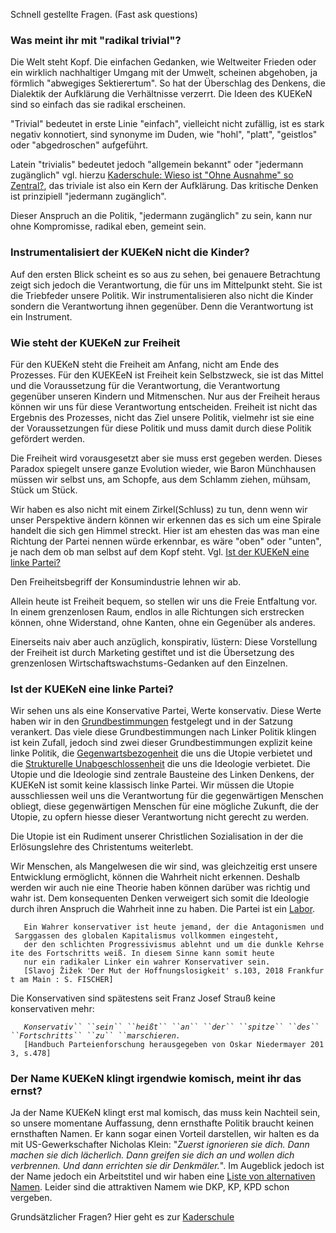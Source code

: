 Schnell gestellte Fragen. (Fast ask questions)

### Was meint ihr mit "radikal trivial"?

Die Welt steht Kopf. Die einfachen Gedanken, wie Weltweiter Frieden oder
ein wirklich nachhaltiger Umgang mit der Umwelt, scheinen abgehoben, ja
förmlich "abwegiges Sektierertum". So hat der Überschlag des Denkens,
die Dialektik der Aufklärung die Verhältnisse verzerrt. Die Ideen des
KUEKeN sind so einfach das sie radikal erscheinen.

"Trivial" bedeutet in erste Linie "einfach", vielleicht nicht zufällig,
ist es stark negativ konnotiert, sind synonyme im Duden, wie "hohl",
"platt", "geistlos" oder "abgedroschen" aufgeführt.

Latein "trivialis" bedeutet jedoch "allgemein bekannt" oder "jedermann
zugänglich" vgl. hierzu [Kaderschule: Wieso ist "Ohne Ausnahme" so
Zentral?](/wiki/Kaderschule#Wieso_ist_"Ohne_Ausnahme"_so_Zentral? "wikilink"),
das triviale ist also ein Kern der Aufklärung. Das kritische Denken ist
prinzipiell "jedermann zugänglich".

Dieser Anspruch an die Politik, "jedermann zugänglich" zu sein, kann nur
ohne Kompromisse, radikal eben, gemeint sein.

### Instrumentalisiert der KUEKeN nicht die Kinder?

Auf den ersten Blick scheint es so aus zu sehen, bei genauere
Betrachtung zeigt sich jedoch die Verantwortung, die für uns im
Mittelpunkt steht. Sie ist die Triebfeder unsere Politik. Wir
instrumentalisieren also nicht die Kinder sondern die Verantwortung
ihnen gegenüber. Denn die Verantwortung ist ein Instrument.

### Wie steht der KUEKeN zur Freiheit

Für den KUEKeN steht die Freiheit am Anfang, nicht am Ende des
Prozesses. Für den KUEKEeN ist Freiheit kein Selbstzweck, sie ist das
Mittel und die Voraussetzung für die Verantwortung, die Verantwortung
gegenüber unseren Kindern und Mitmenschen. Nur aus der Freiheit heraus
können wir uns für diese Verantwortung entscheiden. Freiheit ist nicht
das Ergebnis des Prozesses, nicht das Ziel unsere Politik, vielmehr ist
sie eine der Voraussetzungen für diese Politik und muss damit durch
diese Politik gefördert werden.

Die Freiheit wird vorausgesetzt aber sie muss erst gegeben werden.
Dieses Paradox spiegelt unsere ganze Evolution wieder, wie Baron
Münchhausen müssen wir selbst uns, am Schopfe, aus dem Schlamm ziehen,
mühsam, Stück um Stück.

Wir haben es also nicht mit einem Zirkel(Schluss) zu tun, denn wenn wir
unser Perspektive ändern können wir erkennen das es sich um eine Spirale
handelt die sich gen Himmel streckt. Hier ist am ehesten das was man
eine Richtung der Partei nennen würde erkennbar, es wäre "oben" oder
"unten", je nach dem ob man selbst auf dem Kopf steht. Vgl. [Ist der
KUEKeN eine linke
Partei?](/wiki/Faq#Ist_der_KUEKeN_eine_linke_Partei? "wikilink")

Den Freiheitsbegriff der Konsumindustrie lehnen wir ab.

Allein heute ist Freiheit bequem, so stellen wir uns die Freie
Entfaltung vor. In einem grenzenlosen Raum, endlos in alle Richtungen
sich erstrecken können, ohne Widerstand, ohne Kanten, ohne ein Gegenüber
als anderes.

Einerseits naiv aber auch anzüglich, konspirativ, lüstern: Diese
Vorstellung der Freiheit ist durch Marketing gestiftet und ist die
Übersetzung des grenzenlosen Wirtschaftswachstums-Gedanken auf den
Einzelnen.

### Ist der KUEKeN eine linke Partei?

Wir sehen uns als eine Konservative Partei, Werte konservativ. Diese
Werte haben wir in den [Grundbestimmungen](/wiki/Grundbestimmungen "wikilink")
festgelegt und in der Satzung verankert. Das viele diese
Grundbestimmungen nach Linker Politik klingen ist kein Zufall, jedoch
sind zwei dieser Grundbestimmungen explizit keine linke Politik, die
[Gegenwartsbezogenheit](/wiki/Grundbestimmungen#Gegenwartsbezogenheit "wikilink")
die uns die Utopie verbietet und die [Strukturelle
Unabgeschlossenheit](/wiki/Grundbestimmungen#Strukturelle_Unabgeschlossenheit "wikilink")
die uns die Ideologie verbietet. Die Utopie und die Ideologie sind
zentrale Bausteine des Linken Denkens, der KUEKeN ist somit keine
klassisch linke Partei. Wir müssen die Utopie ausschliessen weil uns die
Verantwortung für die gegenwärtigen Menschen obliegt, diese
gegenwärtigen Menschen für eine mögliche Zukunft, die der Utopie, zu
opfern hiesse dieser Verantwortung nicht gerecht zu werden.

Die Utopie ist ein Rudiment unserer Christlichen Sozialisation in der
die Erlösungslehre des Christentums weiterlebt.

Wir Menschen, als Mangelwesen die wir sind, was gleichzeitig erst unsere
Entwicklung ermöglicht, können die Wahrheit nicht erkennen. Deshalb
werden wir auch nie eine Theorie haben können darüber was richtig und
wahr ist. Dem konsequenten Denken verweigert sich somit die Ideologie
durch ihren Anspruch die Wahrheit inne zu haben. Die Partei ist ein
[Labor](/wiki/Partei_als_Labor "wikilink").

`   Ein Wahrer konservativer ist heute jemand, der die Antagonismen und Sarggassen des globalen Kapitalismus vollkommen eingesteht, `  
`   der den schlichten Progressivismus ablehnt und um die dunkle Kehrseite des Fortschritts weiß. In diesem Sinne kann somit heute `  
`   nur ein radikaler Linker ein wahrer Konservativer sein.`  
`   [Slavoj Žižek 'Der Mut der Hoffnungslosigkeit' s.103, 2018 Frankfurt am Main : S. FISCHER]`

Die Konservativen sind spätestens seit Franz Josef Strauß keine
konservativen mehr:

`   `*`Konservativ`` ``sein`` ``heißt`` ``an`` ``der`` ``spitze`` ``des`` ``Fortschritts`` ``zu`` ``marschieren.`*  
`   [Handbuch Parteienforschung herausgegeben von Oskar Niedermayer 2013, s.478]`

### Der Name KUEKeN klingt irgendwie komisch, meint ihr das ernst?

Ja der Name KUEKeN klingt erst mal komisch, das muss kein Nachteil sein,
so unsere momentane Auffassung, denn ernsthafte Politik braucht keinen
ernsthaften Namen. Er kann sogar einen Vorteil darstellen, wir halten es
da mit US-Gewerkschafter Nicholas Klein: "*Zuerst ignorieren sie dich.
Dann machen sie dich lächerlich. Dann greifen sie dich an und wollen
dich verbrennen. Und dann errichten sie dir Denkmäler.*". Im Augeblick
jedoch ist der Name jedoch ein Arbeitstitel und wir haben eine [ Liste
von alternativen Namen](/wiki/Partei_namen "wikilink"). Leider sind die
attraktiven Namem wie DKP, KP, KPD schon vergeben.

Grundsätzlicher Fragen? Hier geht es zur
[Kaderschule](/wiki/Kaderschule "wikilink")
